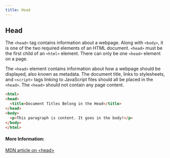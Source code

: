```yaml
---
title: Head
---
```

## Head

The `<head>` tag contains information about a webpage. Along with `<body>`, it is one of the two required elements of an HTML document. `<head>` must be the first child of an `<html>` element. There can only be one `<head>` element on a page. 

The `<head>` element contains information about how a webpage should be displayed, also known as metadata. The document title, links to stylesheets, and `<script>` tags linking to JavaScript files should all be placed in the `<head>`.  The `<head>` should not contain any page content.

  ```html
  <html>
  <head>
    <title>Document Titles Belong in the Head</title>
  </head>
  <body>
    <p>This paragraph is content. It goes in the body!</p>
  </body>
</html>
  ```
#### More Information:
<!-- Please add any articles you think might be helpful to read before writing the article -->
<a href='https://developer.mozilla.org/en-US/docs/Web/HTML/Element/head' target='_blank' rel='nofollow'> MDN article on &lt;head&gt; </a>


